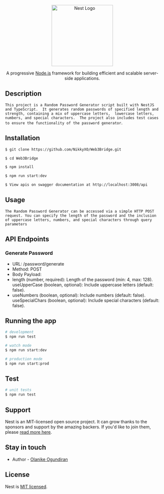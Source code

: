 <p align="center">
  <a href="http://nestjs.com/" target="blank"><img src="https://nestjs.com/img/logo-small.svg" width="200" alt="Nest Logo" /></a>
</p>

[circleci-image]: https://img.shields.io/circleci/build/github/nestjs/nest/master?token=abc123def456
[circleci-url]: https://circleci.com/gh/nestjs/nest

  <p align="center">A progressive <a href="http://nodejs.org" target="_blank">Node.js</a> framework for building efficient and scalable server-side applications.</p>
  
  <!--[![Backers on Open Collective](https://opencollective.com/nest/backers/badge.svg)](https://opencollective.com/nest#backer)
  [![Sponsors on Open Collective](https://opencollective.com/nest/sponsors/badge.svg)](https://opencollective.com/nest#sponsor)-->

## Description

`This project is a Random Password Generator script built with NestJS and TypeScript. 
It generates random passwords of specified length and strength, containing a mix of uppercase letters, 
lowercase letters, numbers, and special characters. 
The project also includes test cases to ensure the functionality of the password generator`.

## Installation

```bash
$ git clone https://github.com/NikkyXO/Web3Bridge.git

$ cd Web3Bridge

$ npm install

$ npm run start:dev

$ View apis on swagger documentation at http://localhost:3008/api

```

## Usage

`The Random Password Generator can be accessed via a simple HTTP POST request. You can specify the length of the password and the inclusion of uppercase letters, numbers, and special characters through query parameters`

## API Endpoints

### Generate Password
 - URL: /password/generate
 - Method: POST
 - Body Payload:
 - length (number, required): Length of the password (min: 4, max: 128).
useUpperCase (boolean, optional): Include uppercase letters (default: false).
 - useNumbers (boolean, optional): Include numbers (default: false).
useSpecialChars (boolean, optional): Include special characters (default: false).

## Running the app

```bash
# development
$ npm run test

# watch mode
$ npm run start:dev

# production mode
$ npm run start:prod
```

## Test

```bash
# unit tests
$ npm run test

```

## Support

Nest is an MIT-licensed open source project. It can grow thanks to the sponsors and support by the amazing backers. If you'd like to join them, please [read more here](https://docs.nestjs.com/support).

## Stay in touch

- Author - [Olanike Ogundiran](https://olanike.com)

## License

Nest is [MIT licensed](LICENSE).
